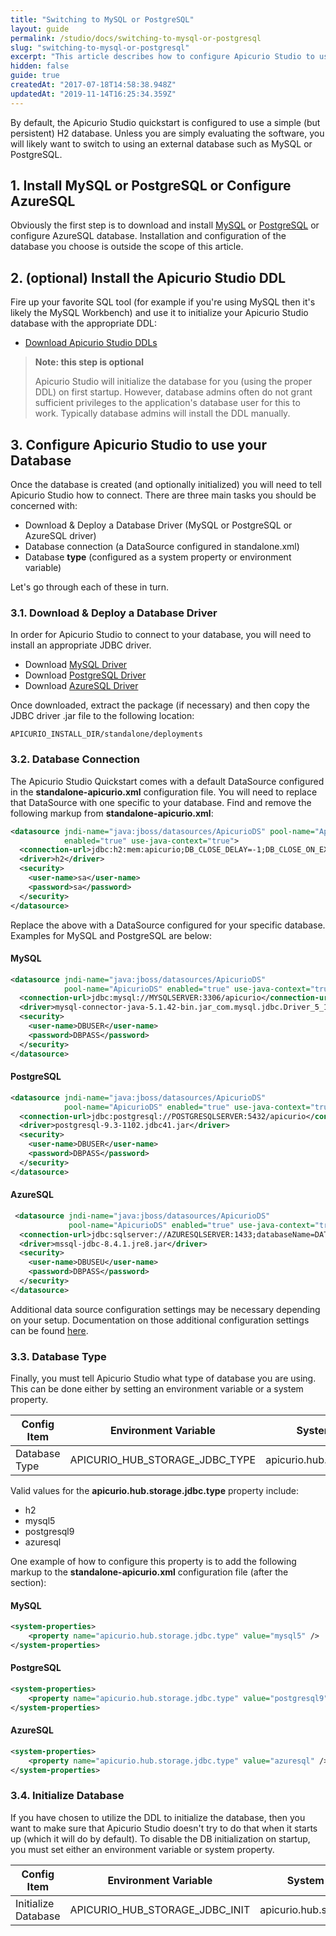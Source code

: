 ```yaml
---
title: "Switching to MySQL or PostgreSQL"
layout: guide
permalink: /studio/docs/switching-to-mysql-or-postgresql
slug: "switching-to-mysql-or-postgresql"
excerpt: "This article describes how to configure Apicurio Studio to use a different database."
hidden: false
guide: true
createdAt: "2017-07-18T14:58:38.948Z"
updatedAt: "2019-11-14T16:25:34.359Z"
---
```

By default, the Apicurio Studio quickstart is configured to use a simple (but persistent) H2 database.  Unless you are simply evaluating the software, you will likely want to switch to using an external database such as MySQL or PostgreSQL.

## 1. Install MySQL or PostgreSQL or Configure AzureSQL
Obviously the first step is to download and install [MySQL](https://www.mysql.com/) or [PostgreSQL](https://www.postgresql.org/) or configure AzureSQL database.  Installation and configuration of the database you choose is outside the scope of this article.

## 2. (optional) Install the Apicurio Studio DDL
Fire up your favorite SQL tool (for example if you're using MySQL then it's likely the MySQL Workbench) and use it to initialize your Apicurio Studio database with the appropriate DDL:

* [Download Apicurio Studio DDLs](https://github.com/Apicurio/apicurio-studio/tree/master/back-end/hub-core/src/main/resources/io/apicurio/hub/core/storage/jdbc)

> **Note: this step is optional**
>
> Apicurio Studio will initialize the database for you (using the proper DDL) on first startup.  However, database admins often do not grant sufficient privileges to the application's database user for this to work.  Typically database admins will install the DDL manually.

## 3. Configure Apicurio Studio to use your Database
Once the database is created (and optionally initialized) you will need to tell Apicurio Studio how to connect.  There are three main tasks you should be concerned with:

* Download & Deploy a Database Driver (MySQL or PostgreSQL or AzureSQL driver)
* Database connection (a DataSource configured in standalone.xml)
* Database **type** (configured as a system property or environment variable)

Let's go through each of these in turn.

### 3.1. Download & Deploy a Database Driver
In order for Apicurio Studio to connect to your database, you will need to install an appropriate JDBC driver.

* Download [MySQL Driver](https://dev.mysql.com/downloads/connector/j/)
* Download [PostgreSQL Driver](https://jdbc.postgresql.org/download.html)
* Download [AzureSQL Driver](https://go.microsoft.com/fwlink/?linkid=2155948)

Once downloaded, extract the package (if necessary) and then copy the JDBC driver .jar file to the following location:

```shell
APICURIO_INSTALL_DIR/standalone/deployments
```

### 3.2. Database Connection
The Apicurio Studio Quickstart comes with a default DataSource configured in the **standalone-apicurio.xml** configuration file.  You will need to replace that DataSource with one specific to your database.  Find and remove the following markup from **standalone-apicurio.xml**:

```xml
<datasource jndi-name="java:jboss/datasources/ApicurioDS" pool-name="ApicurioDS" 
            enabled="true" use-java-context="true">
  <connection-url>jdbc:h2:mem:apicurio;DB_CLOSE_DELAY=-1;DB_CLOSE_ON_EXIT=FALSE</connection-url>
  <driver>h2</driver>
  <security>
    <user-name>sa</user-name>
    <password>sa</password>
  </security>
</datasource>
```

Replace the above with a DataSource configured for your specific database.  Examples for MySQL and PostgreSQL are below:

#### MySQL
```xml
<datasource jndi-name="java:jboss/datasources/ApicurioDS"
            pool-name="ApicurioDS" enabled="true" use-java-context="true">
  <connection-url>jdbc:mysql://MYSQLSERVER:3306/apicurio</connection-url>
  <driver>mysql-connector-java-5.1.42-bin.jar_com.mysql.jdbc.Driver_5_1</driver>
  <security>
    <user-name>DBUSER</user-name>
    <password>DBPASS</password>
  </security>
</datasource>
```

#### PostgreSQL
```xml
<datasource jndi-name="java:jboss/datasources/ApicurioDS"
            pool-name="ApicurioDS" enabled="true" use-java-context="true">
  <connection-url>jdbc:postgresql://POSTGRESQLSERVER:5432/apicurio</connection-url>
  <driver>postgresql-9.3-1102.jdbc41.jar</driver>
  <security>
    <user-name>DBUSER</user-name>
    <password>DBPASS</password>
  </security>
</datasource>
```

#### AzureSQL
```xml
 <datasource jndi-name="java:jboss/datasources/ApicurioDS" 
             pool-name="ApicurioDS" enabled="true" use-java-context="true">
  <connection-url>jdbc:sqlserver://AZURESQLSERVER:1433;databaseName=DATABASENAME</connection-url>
  <driver>mssql-jdbc-8.4.1.jre8.jar</driver>
  <security>
    <user-name>DBUSEU</user-name>
    <password>DBPASS</password>
  </security>
</datasource>
```

Additional data source configuration settings may be necessary depending on your setup.  Documentation on those additional configuration settings can be found [here](http://docs.jboss.org/jbossas/docs/Administration_And_Configuration_Guide/5/html/ch13s13.html).

### 3.3. Database Type
Finally, you must tell Apicurio Studio what type of database you are using.  This can be done either by setting an environment variable or a system property.

| Config Item | Environment Variable | System Property |
|-------------|----------------------|-----------------|
| Database Type | APICURIO_HUB_STORAGE_JDBC_TYPE | apicurio.hub.storage.jdbc.type |

Valid values for the **apicurio.hub.storage.jdbc.type** property include:

* h2
* mysql5
* postgresql9
* azuresql

One example of how to configure this property is to add the following markup to the **standalone-apicurio.xml** configuration file (after the **<extensions>** section):

#### MySQL
```xml
<system-properties>
    <property name="apicurio.hub.storage.jdbc.type" value="mysql5" />
</system-properties>
```

#### PostgreSQL
```xml
<system-properties>
    <property name="apicurio.hub.storage.jdbc.type" value="postgresql9" />
</system-properties>
```

#### AzureSQL
```xml
<system-properties>
    <property name="apicurio.hub.storage.jdbc.type" value="azuresql" />
</system-properties>
```

### 3.4. Initialize Database
If you have chosen to utilize the DDL to initialize the database, then you want to make sure that Apicurio Studio doesn't try to do that when it starts up (which it will do by default).  To disable the DB initialization on startup, you must set either an environment variable or system property.

| Config Item | Environment Variable | System Property |
|-------------|----------------------|-----------------|
| Initialize Database | APICURIO_HUB_STORAGE_JDBC_INIT | apicurio.hub.storage.jdbc.init |
